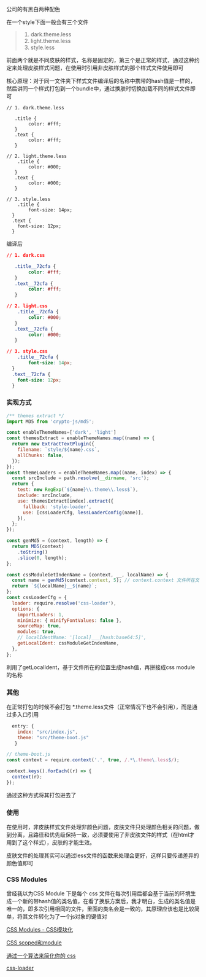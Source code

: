 公司的有黑白两种配色

在一个style下面一般会有三个文件

> 1. dark.theme.less
> 2. light.theme.less
> 3. style.less

前面两个就是不同皮肤的样式，名称是固定的，第三个是正常的样式，通过这种约定来处理皮肤样式问题，在使用时引用非皮肤样式的那个样式文件使用即可

核心原理：对于同一文件夹下样式文件编译后的名称中携带的hash值是一样的，然后讲同一个样式打包到一个bundle中，通过换肤时切换加载不同的样式文件即可

```less
// 1. dark.theme.less

   .title {
   		color: #fff;
   }
   .text {
   		color: #fff;
   }

// 2. light.theme.less
	.title {
   		color: #000;
   }
   .text {
   		color: #000;
   }

// 3. style.less
	.title {
   		font-size: 14px;
  }
  .text {
    font-size: 12px;
  }

```

编译后

```css
// 1. dark.css

   .title__72cfa {
   		color: #fff;
   }
   .text__72cfa {
   		color: #fff;
   }

// 2. light.css
	.title__72cfa {
   		color: #000;
   }
   .text__72cfa {
   		color: #000;
   }

// 3. style.css
	.title__72cfa {
   		font-size: 14px;
  }
  .text__72cfa {
    font-size: 12px;
  }
```

### 实现方式

```javascript
/** themes extract */
import MD5 from 'crypto-js/md5';

const enableThemeNames=['dark', 'light']
const themesExtract = enableThemeNames.map((name) => {
  return new ExtractTextPlugin({
    filename: `style/${name}.css`,
    allChunks: false,
  });
});
const themeLoaders = enableThemeNames.map((name, index) => {
  const srcInclude = path.resolve(__dirname, 'src');
  return {
    test: new RegExp(`${name}\\.theme\\.less$`),
    include: srcInclude,
    use: themesExtract[index].extract({
      fallback: 'style-loader',
      use: [cssLoaderCfg, lessLoaderConfig(name)],
    }),
  };
});

const genMd5 = (context, length) => {
  return MD5(context)
    .toString()
    .slice(0, length);
};

const cssModuleGetIndenName = (context, __, localName) => {
  const name = genMd5(context.context, 5); // context.context 文件所在文件夹
  return `${localName}__${name}`;
};
const cssLoaderCfg = {
  loader: require.resolve('css-loader'),
  options: {
    importLoaders: 1,
    minimize: { minifyFontValues: false },
    sourceMap: true,
    modules: true,
    // localIdentName: '[local]___[hash:base64:5]',
    getLocalIdent: cssModuleGetIndenName,
  },
};
```

利用了getLocalIdent，基于文件所在的位置生成hash值，再拼接成css module 的名称

### 其他

在正常打包的时候不会打包 *.theme.less文件（正常情况下也不会引用），而是通过多入口引用

```javascript
  entry: {
    index: "src/index.js",
    theme: "src/theme-boot.js"
   }
```

```javascript
// theme-boot.js
const context = require.context('.', true, /.*\.theme\.less$/);

context.keys().forEach((r) => {
  context(r);
});
```

通过这种方式将其打包进去了

### 使用

在使用时，非皮肤样式文件处理非颜色问题，皮肤文件只处理颜色相关的问题，做到分离，且路径和优先级保持一致，必须要使用了非皮肤文件的样式（在html才用到了这个样式），皮肤的才能生效。

皮肤文件的处理其实可以通过less文件的函数来处理会更好，这样只要传递差异的颜色值即可

### CSS Modules

曾经我以为CSS Module 下是每个 css 文件在每次引用后都会基于当前的环境生成一个新的带hash值的类名值，在看了换肤方案后，我才明白，生成的类名值是唯一的，即多次引用相同的文件，里面的类名会是一致的，其原理应该也是比较简单，将其文件转化为了一个js对象的键值对

[CSS Modules - CSS模块化](https://blog.csdn.net/weixin_43924896/article/details/125149751)

[CSS scoped和module](https://blog.csdn.net/weixin_42274805/article/details/123545593)

[通过一个算法来简化你的 css](https://segmentfault.com/a/1190000022950774)

[css-loader](https://webpack.docschina.org/loaders/css-loader/)
